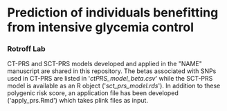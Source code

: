 # Prediction of individuals benefitting from intensive glycemia control
### Rotroff Lab 

CT-PRS and SCT-PRS models developed and applied in the "NAME" manuscript are shared in this repository. The betas associated with SNPs used in CT-PRS are listed in '*ctPRS_model_beta.csv*' while the SCT-PRS model is available as an R object ('*sct_prs_model.rds*'). In addition to these polygenic risk score, an application file has been developed ('apply_prs.Rmd') which takes plink files as input. 

